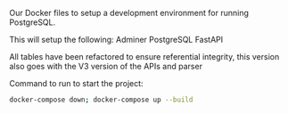 Our Docker files to setup a development environment for running PostgreSQL. 

This will setup the following:
Adminer
PostgreSQL
FastAPI

All tables have been refactored to ensure referential integrity, this version also goes with the V3 version of the APIs and parser

Command to run to start the project:
```bash
docker-compose down; docker-compose up --build
```
